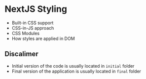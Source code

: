# NextJS Styling

- Built-in CSS support
- CSS-in-JS approach
- CSS Modules
- How styles are applied in DOM


## Discalimer

- Initial version of the code is usually located in `initial` folder
- Final version of the application is usually located in `final` folder
